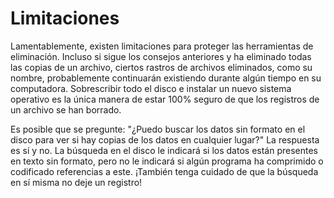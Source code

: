 [Title]: # (Limitaciones)
[Difficulty]: # (Principiante)
[Order]: # (3)

# Limitaciones 

Lamentablemente, existen limitaciones para proteger las herramientas de eliminación. Incluso si sigue los consejos anteriores y ha eliminado todas las copias de un archivo, ciertos rastros de archivos eliminados, como su nombre, probablemente continuarán existiendo durante algún tiempo en su computadora. Sobrescribir todo el disco e instalar un nuevo sistema operativo es la única manera de estar 100% seguro de que los registros de un archivo se han borrado. 

Es posible que se pregunte:  "¿Puedo buscar los datos sin formato en el disco para ver si hay copias de los datos en cualquier lugar?" La respuesta es sí y no. La búsqueda en el disco le indicará si los datos están presentes en texto sin formato, pero no le indicará si algún programa ha comprimido o codificado referencias a este. ¡También tenga cuidado de que la búsqueda en sí misma no deje un registro!

